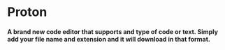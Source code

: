 # Proton
#### A brand new code editor that supports and type of code or text. Simply add your file name and extension and it will download in that format.
